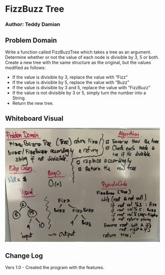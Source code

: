 # FizzBuzz Tree
### Author: Teddy Damian

## Problem Domain
Write a function called FizzBuzzTree which takes a tree as an argument.
Determine whether or not the value of each node is divisible by 3, 5 or both.
Create a new tree with the same structure as the original, but the values modified as follows:
- If the value is divisible by 3, replace the value with “Fizz”
- If the value is divisible by 5, replace the value with “Buzz”
- If the value is divisible by 3 and 5, replace the value with “FizzBuzz”
- If the value is not divisible by 3 or 5, simply turn the number into a String.
- Return the new tree.

## Whiteboard Visual
![alt text](https://github.com/teddydamian/CSharp-data-structures-algorithms/blob/master/assets/Fizzbuzz.png)

## Change Log
Vers 1.0 - Created the program with the features.
